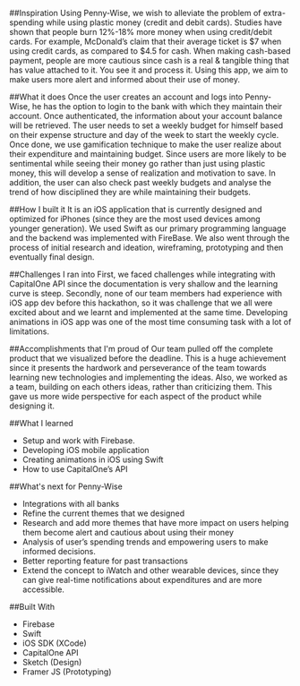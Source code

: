 ##Inspiration
Using Penny-Wise, we wish to alleviate the problem of extra-spending while using plastic money (credit and debit cards). Studies have shown that people burn 12%-18% more money when using credit/debit cards. For example, McDonald’s claim that their average ticket is $7 when using credit cards, as compared to $4.5 for cash. When making cash-based payment, people are more cautious since cash is a real & tangible thing that has value attached to it. You see it and process it. Using this app, we aim to make users more alert and informed about their use of money.

##What it does
Once the user creates an account and logs into Penny-Wise, he has the option to login to the bank with which they maintain their account. Once authenticated, the information about your account balance will be retrieved. The user needs to set a weekly budget for himself based on their expense structure and day of the week to start the weekly cycle. Once done, we use gamification technique to make the user realize about their expenditure and maintaining budget. Since users are more likely to be sentimental while seeing their money go rather than just using plastic money, this will develop a sense of realization and motivation to save. In addition, the user can also check past weekly budgets and analyse the trend of how disciplined they are while maintaining their budgets.

##How I built it
It is an iOS application that is currently designed and optimized for iPhones (since they are the most used devices among younger generation). We used Swift as our primary programming language and the backend was implemented with FireBase. We also went through the process of initial research and ideation, wireframing, prototyping and then eventually final design.

##Challenges I ran into
First, we faced challenges while integrating with CapitalOne API since the documentation is very shallow and the learning curve is steep. Secondly, none of our team members had experience with iOS app dev before this hackathon, so it was challenge that we all were excited about and we learnt and implemented at the same time. Developing animations in iOS app was one of the most time consuming task with a lot of limitations.

##Accomplishments that I'm proud of
Our team pulled off the complete product that we visualized before the deadline. This is a huge achievement since it presents the hardwork and perseverance of the team towards learning new technologies and implementing the ideas. Also, we worked as a team, building on each others ideas, rather than criticizing them. This gave us more wide perspective for each aspect of the product while designing it. 

##What I learned
- Setup and work with Firebase.
- Developing iOS mobile application
- Creating animations in iOS using Swift
- How to use CapitalOne’s API

##What's next for Penny-Wise
- Integrations with all banks
- Refine the current themes that we designed
- Research and add more themes that have more impact on users helping them become alert and cautious about using their money
- Analysis of user’s spending trends and empowering users to make informed decisions.
- Better reporting feature for past transactions
- Extend the concept to iWatch and other wearable devices, since they can give real-time notifications about expenditures and are more accessible.

##Built With
- Firebase
- Swift
- iOS SDK (XCode)
- CapitalOne API
- Sketch (Design)
- Framer JS (Prototyping)

